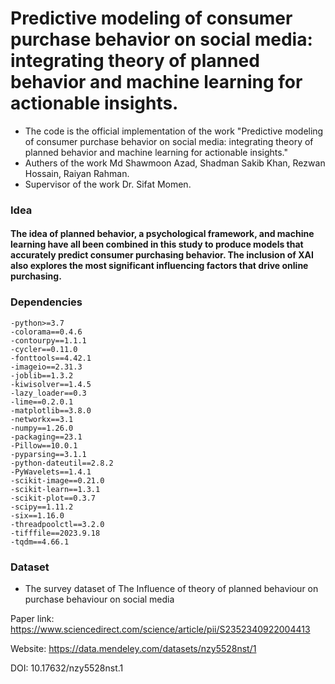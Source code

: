 # Predictive modeling of consumer purchase behavior on social media: integrating theory of planned behavior and machine learning for actionable insights.
* The code is the official implementation of the work "Predictive modeling of consumer purchase behavior on social media: integrating theory of planned behavior and machine learning for actionable insights."
* Authers of the work Md Shawmoon Azad, Shadman Sakib Khan, Rezwan Hossain, Raiyan Rahman.
* Supervisor of the work Dr. Sifat Momen.

### Idea
#### The idea of planned behavior, a psychological framework, and machine learning have all been combined in this study to produce models that accurately predict consumer purchasing behavior. The inclusion of XAI also explores the most significant influencing factors that drive online purchasing.
  
### Dependencies
```
-python>=3.7
-colorama==0.4.6 
-contourpy==1.1.1
-cycler==0.11.0
-fonttools==4.42.1
-imageio==2.31.3
-joblib==1.3.2
-kiwisolver==1.4.5
-lazy_loader==0.3
-lime==0.2.0.1
-matplotlib==3.8.0
-networkx==3.1
-numpy==1.26.0
-packaging==23.1
-Pillow==10.0.1
-pyparsing==3.1.1
-python-dateutil==2.8.2
-PyWavelets==1.4.1
-scikit-image==0.21.0
-scikit-learn==1.3.1
-scikit-plot==0.3.7
-scipy==1.11.2
-six==1.16.0
-threadpoolctl==3.2.0
-tifffile==2023.9.18
-tqdm==4.66.1
```
### Dataset

* The survey dataset of The Influence of theory of planned behaviour on purchase behaviour on social media

Paper link: https://www.sciencedirect.com/science/article/pii/S2352340922004413

Website: https://data.mendeley.com/datasets/nzy5528nst/1

DOI: 10.17632/nzy5528nst.1